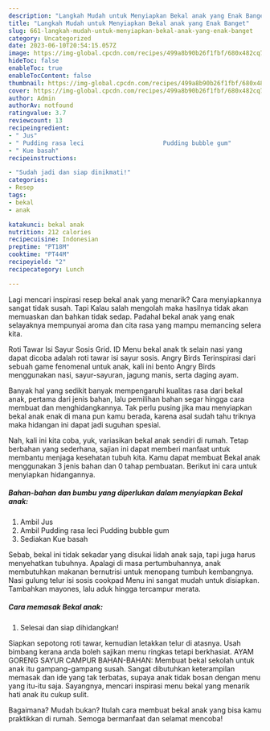 ```yaml
---
description: "Langkah Mudah untuk Menyiapkan Bekal anak yang Enak Banget"
title: "Langkah Mudah untuk Menyiapkan Bekal anak yang Enak Banget"
slug: 661-langkah-mudah-untuk-menyiapkan-bekal-anak-yang-enak-banget
category: Uncategorized
date: 2023-06-10T20:54:15.057Z
image: https://img-global.cpcdn.com/recipes/499a8b90b26f1fbf/680x482cq70/bekal-anak-foto-resep-utama.jpg
hideToc: false
enableToc: true
enableTocContent: false
thumbnail: https://img-global.cpcdn.com/recipes/499a8b90b26f1fbf/680x482cq70/bekal-anak-foto-resep-utama.jpg
cover: https://img-global.cpcdn.com/recipes/499a8b90b26f1fbf/680x482cq70/bekal-anak-foto-resep-utama.jpg
author: Admin
authorAv: notfound
ratingvalue: 3.7
reviewcount: 13
recipeingredient:
- " Jus"
- " Pudding rasa leci                      Pudding bubble gum"
- " Kue basah"
recipeinstructions:

- "Sudah jadi dan siap dinikmati!"
categories:
- Resep
tags:
- bekal
- anak

katakunci: bekal anak 
nutrition: 212 calories
recipecuisine: Indonesian
preptime: "PT18M"
cooktime: "PT44M"
recipeyield: "2"
recipecategory: Lunch

---
```



Lagi mencari inspirasi resep bekal anak yang menarik? Cara menyiapkannya sangat tidak susah. Tapi Kalau salah mengolah maka hasilnya tidak akan memuaskan dan bahkan tidak sedap. Padahal bekal anak yang enak selayaknya mempunyai aroma dan cita rasa yang mampu memancing selera kita.


Roti Tawar Isi Sayur Sosis Grid. ID Menu bekal anak tk selain nasi yang dapat dicoba adalah roti tawar isi sayur sosis. Angry Birds Terinspirasi dari sebuah game fenomenal untuk anak, kali ini bento Angry Birds menggunakan nasi, sayur-sayuran, jagung manis, serta daging ayam.

Banyak hal yang sedikit banyak mempengaruhi kualitas rasa dari bekal anak, pertama dari jenis bahan, lalu pemilihan bahan segar hingga cara membuat dan menghidangkannya. Tak perlu pusing jika mau menyiapkan bekal anak enak di mana pun kamu berada, karena asal sudah tahu triknya maka hidangan ini dapat jadi suguhan spesial.


Nah, kali ini kita coba, yuk, variasikan bekal anak sendiri di rumah. Tetap berbahan yang sederhana, sajian ini dapat memberi manfaat untuk membantu menjaga kesehatan tubuh kita. Kamu dapat membuat Bekal anak menggunakan 3 jenis bahan dan 0 tahap pembuatan. Berikut ini cara untuk menyiapkan hidangannya.

<!--inarticleads1-->

##### Bahan-bahan dan bumbu yang diperlukan dalam menyiapkan Bekal anak:

1. Ambil  Jus
1. Ambil  Pudding rasa leci                      Pudding bubble gum
1. Sediakan  Kue basah


Sebab, bekal ini tidak sekadar yang disukai lidah anak saja, tapi juga harus menyehatkan tubuhnya. Apalagi di masa pertumbuhannya, anak membutuhkan makanan bernutrisi untuk menopang tumbuh kembangnya. Nasi gulung telur isi sosis cookpad Menu ini sangat mudah untuk disiapkan. Tambahkan mayones, lalu aduk hingga tercampur merata. 

<!--inarticleads2-->

##### Cara memasak Bekal anak:


1. Selesai dan siap dihidangkan!

Siapkan sepotong roti tawar, kemudian letakkan telur di atasnya. Usah bimbang kerana anda boleh sajikan menu ringkas tetapi berkhasiat. AYAM GORENG SAYUR CAMPUR BAHAN-BAHAN: Membuat bekal sekolah untuk anak itu gampang-gampang susah. Sangat dibutuhkan keterampilan memasak dan ide yang tak terbatas, supaya anak tidak bosan dengan menu yang itu-itu saja. Sayangnya, mencari inspirasi menu bekal yang menarik hati anak itu cukup sulit. 

Bagaimana? Mudah bukan? Itulah cara membuat bekal anak yang bisa kamu praktikkan di rumah. Semoga bermanfaat dan selamat mencoba!
